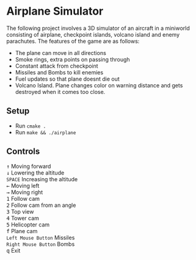 # Airplane Simulator

The following project involves a 3D simulator of an aircraft in a miniworld consisting of airplane, checkpoint islands, volcano island and enemy parachutes. The features of the game are as follows:
+ The plane can move in all directions 
+ Smoke rings, extra points on passing through
+ Constant attack from checkpoint
+ Missiles and Bombs to kill enemies
+ Fuel updates so that plane doesnt die out
+ Volcano Island. Plane changes color on warning distance and gets destroyed when it comes too close.

## Setup

+ Run `cmake .`
+ Run `make && ./airplane`

## Controls
<kbd> &uparrow;</kbd>  Moving forward  
<kbd> &downarrow;</kbd>  Lowering the altitude  
`SPACE`  Increasing the altitude  
<kbd> &leftarrow;</kbd>  Moving left  
<kbd> &rightarrow;</kbd>  Moving right  
<kbd> 1</kbd>  Follow cam  
<kbd> 2</kbd>  Follow cam from an angle  
<kbd> 3</kbd>  Top view  
<kbd> 4</kbd>  Tower cam  
<kbd> 5</kbd>  Helicopter cam  
<kbd> f</kbd> Plane cam  
`Left Mouse Button` Missiles  
`Right Mouse Button` Bombs  
<kbd> q</kbd> Exit  




